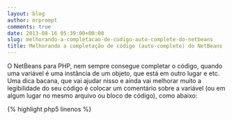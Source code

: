 ```yaml
---
layout: blog
author: mrprompt
comments: true
date: 2013-08-16 05:39:00+00:00
slug: melhorando-a-completacao-de-codigo-auto-complete-do-netbeans
title: Melhorando a completação de código (auto-complete) do NetBeans
---
```


O NetBeans para PHP, nem sempre consegue completar o código, quando uma variável é uma instância de um objeto, que está em outro lugar e etc.
Uma dica bacana, que vai ajudar nisso e ainda vai melhorar muito a legibilidade do seu código é colocar um comentário sobre a variável (ou em algum lugar no mesmo arquivo ou bloco de código), como abaixo:

{% highlight php5 linenos %}
<?php
/* var $teste \ArrayObject */
$teste = new \ArrayObject(array());
{% endhighlight %}

Com isso, ao utilizar a variável, o NetBeans irá conseguir completar seu código.
